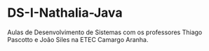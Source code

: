 # DS-I-Nathalia-Java
Aulas de Desenvolvimento de Sistemas com os professores Thiago Pascotto e João Siles na ETEC Camargo Aranha. 
